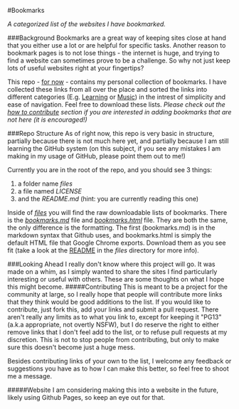 #Bookmarks 

_A categorized list of the websites I have bookmarked._

###Background
Bookmarks are a great way of keeping sites close at hand that you either use a lot or are helpful for specific tasks. Another reason to bookmark pages is to not lose things - the internet is huge, and trying to find a website can sometimes prove to be a challenge. So why not just keep lots of useful websites right at your fingertips?

This repo - [for now][#future] - contains my personal collection of bookmarks. I have collected these links from all over the place and sorted the links into different categories (E.g. [Learning][#learning] or [Music][#music]) in the intrest of simplicity and ease of navigation. Feel free to download these lists. _Please check out the [how to contribute][#contribute] section if you are interested in adding bookmarks that are not here (it is encouraged!)_

###Repo Structure
As of right now, this repo is very basic in structure, partially because there is not much here yet, and partially because I am still learning the GitHub system (on this subject, if you see any mistakes I am making in my usage of GitHub, please point them out to me!) 

Currently you are in the root of the repo, and you should see 3 things:
1. a folder name *files*
2. a file named *LICENSE*
3. and the *README.md* (hint: you are currently reading this one)

Inside of [*files*][files] you will find the raw downloadable lists of bookmarks. There is the [*bookmarks.md*][bookmarks.md] file and [*bookmarks.html*][bookmarks.html] file. They are both the same, the only difference is the formatting. The first (bookmarks.md) is in the markdown syntax that Github uses, and bookmarks.html is simply the default HTML file that Google Chrome exports. Download them as you see fit (take a look at the [README][/files/readme] in the *files* directory for more info).  

###Looking Ahead
I really don't know where this project will go. It was made on a whim, as I simply wanted to share the sites I find particularly interesting or useful with others. These are some thoughts on what I hope this might become. 
#####Contributing
This is meant to be a project for the community at large, so I really hope that people will contribute more links that they think would be good additions to the list. If you would like to contribute, just fork this, add your links and submit a pull request. There aren't really any limits as to what you link to, except for keeping it "PG13" (a.k.a appropriate, not overtly NSFW), but I do reserve the right to either remove links that I don't feel add to the list, or to refuse pull requests at my discretion. This is not to stop people from contributing, but only to make sure this doesn't become just a huge mess.

Besides contributing links of your own to the list, I welcome any feedback or suggestions you have as to how I can make this better, so feel free to shoot me a message.

#####Website
I am considering making this into a website in the future, likely using Github Pages, so keep an eye out for that.


[#future]: #LookingAhead
[#contribute]: #contribute
[#learning]: /files/bookmarks.md#learning
[#music]: /files/bookmarks.md#music
[files]: /files/
[bookmarks.md]: /files/bookmarks.md
[bookmarks.html]: /files/bookmarks.html
[/files/readme]: /files/README.md
